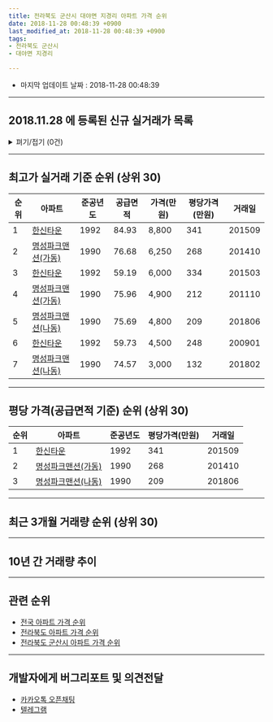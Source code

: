 ```yaml
---
title: 전라북도 군산시 대야면 지경리 아파트 가격 순위
date: 2018-11-28 00:48:39 +0900
last_modified_at: 2018-11-28 00:48:39 +0900
tags:
- 전라북도 군산시
- 대야면 지경리

---
```


* 마지막 업데이트 날짜 : 2018-11-28 00:48:39

---

## 2018.11.28 에 등록된 신규 실거래가 목록

<details>
<summary>펴기/접기 (0건)</summary>
<div markdown="1">

|아파트|준공년도|공급면적|가격(만원)|평당가격(만원)|거래일|
|---|---|---|---|---|---|
|없음||||||


</div>
</details>

---

## 최고가 실거래 기준 순위 (상위 30)


|순위|아파트|준공년도|공급면적|가격(만원)|평당가격(만원)|거래일|
|---|---|---|---|---|---|---|
|1|[한신타운](https://search.naver.com/search.naver?query=%EC%A0%84%EB%9D%BC%EB%B6%81%EB%8F%84+%EA%B5%B0%EC%82%B0%EC%8B%9C+%EB%8C%80%EC%95%BC%EB%A9%B4+%EC%A7%80%EA%B2%BD%EB%A6%AC+%ED%95%9C%EC%8B%A0%ED%83%80%EC%9A%B4)|1992|84.93|8,800|341|201509|
|2|[명성파크맨션(가동)](https://search.naver.com/search.naver?query=%EC%A0%84%EB%9D%BC%EB%B6%81%EB%8F%84+%EA%B5%B0%EC%82%B0%EC%8B%9C+%EB%8C%80%EC%95%BC%EB%A9%B4+%EC%A7%80%EA%B2%BD%EB%A6%AC+%EB%AA%85%EC%84%B1%ED%8C%8C%ED%81%AC%EB%A7%A8%EC%85%98%28%EA%B0%80%EB%8F%99%29)|1990|76.68|6,250|268|201410|
|3|[한신타운](https://search.naver.com/search.naver?query=%EC%A0%84%EB%9D%BC%EB%B6%81%EB%8F%84+%EA%B5%B0%EC%82%B0%EC%8B%9C+%EB%8C%80%EC%95%BC%EB%A9%B4+%EC%A7%80%EA%B2%BD%EB%A6%AC+%ED%95%9C%EC%8B%A0%ED%83%80%EC%9A%B4)|1992|59.19|6,000|334|201503|
|4|[명성파크맨션(가동)](https://search.naver.com/search.naver?query=%EC%A0%84%EB%9D%BC%EB%B6%81%EB%8F%84+%EA%B5%B0%EC%82%B0%EC%8B%9C+%EB%8C%80%EC%95%BC%EB%A9%B4+%EC%A7%80%EA%B2%BD%EB%A6%AC+%EB%AA%85%EC%84%B1%ED%8C%8C%ED%81%AC%EB%A7%A8%EC%85%98%28%EA%B0%80%EB%8F%99%29)|1990|75.96|4,900|212|201110|
|5|[명성파크맨션(나동)](https://search.naver.com/search.naver?query=%EC%A0%84%EB%9D%BC%EB%B6%81%EB%8F%84+%EA%B5%B0%EC%82%B0%EC%8B%9C+%EB%8C%80%EC%95%BC%EB%A9%B4+%EC%A7%80%EA%B2%BD%EB%A6%AC+%EB%AA%85%EC%84%B1%ED%8C%8C%ED%81%AC%EB%A7%A8%EC%85%98%28%EB%82%98%EB%8F%99%29)|1990|75.69|4,800|209|201806|
|6|[한신타운](https://search.naver.com/search.naver?query=%EC%A0%84%EB%9D%BC%EB%B6%81%EB%8F%84+%EA%B5%B0%EC%82%B0%EC%8B%9C+%EB%8C%80%EC%95%BC%EB%A9%B4+%EC%A7%80%EA%B2%BD%EB%A6%AC+%ED%95%9C%EC%8B%A0%ED%83%80%EC%9A%B4)|1992|59.73|4,500|248|200901|
|7|[명성파크맨션(나동)](https://search.naver.com/search.naver?query=%EC%A0%84%EB%9D%BC%EB%B6%81%EB%8F%84+%EA%B5%B0%EC%82%B0%EC%8B%9C+%EB%8C%80%EC%95%BC%EB%A9%B4+%EC%A7%80%EA%B2%BD%EB%A6%AC+%EB%AA%85%EC%84%B1%ED%8C%8C%ED%81%AC%EB%A7%A8%EC%85%98%28%EB%82%98%EB%8F%99%29)|1990|74.57|3,000|132|201802|


---

## 평당 가격(공급면적 기준) 순위 (상위 30)


|순위|아파트|준공년도|평당가격(만원)|거래일|
|---|---|---|---|---|
|1|[한신타운](https://search.naver.com/search.naver?query=%EC%A0%84%EB%9D%BC%EB%B6%81%EB%8F%84+%EA%B5%B0%EC%82%B0%EC%8B%9C+%EB%8C%80%EC%95%BC%EB%A9%B4+%EC%A7%80%EA%B2%BD%EB%A6%AC+%ED%95%9C%EC%8B%A0%ED%83%80%EC%9A%B4)|1992|341|201509|
|2|[명성파크맨션(가동)](https://search.naver.com/search.naver?query=%EC%A0%84%EB%9D%BC%EB%B6%81%EB%8F%84+%EA%B5%B0%EC%82%B0%EC%8B%9C+%EB%8C%80%EC%95%BC%EB%A9%B4+%EC%A7%80%EA%B2%BD%EB%A6%AC+%EB%AA%85%EC%84%B1%ED%8C%8C%ED%81%AC%EB%A7%A8%EC%85%98%28%EA%B0%80%EB%8F%99%29)|1990|268|201410|
|3|[명성파크맨션(나동)](https://search.naver.com/search.naver?query=%EC%A0%84%EB%9D%BC%EB%B6%81%EB%8F%84+%EA%B5%B0%EC%82%B0%EC%8B%9C+%EB%8C%80%EC%95%BC%EB%A9%B4+%EC%A7%80%EA%B2%BD%EB%A6%AC+%EB%AA%85%EC%84%B1%ED%8C%8C%ED%81%AC%EB%A7%A8%EC%85%98%28%EB%82%98%EB%8F%99%29)|1990|209|201806|


---

## 최근 3개월 거래량 순위 (상위 30)


<div style="width:100%;">
    <canvas id="deal_count_ranking" height="250"></canvas>
</div>


<script>
new Chart(document.getElementById("deal_count_ranking"), {
    type: 'horizontalBar',
    data: {
        labels: ['한신타운'],
        datasets: [{
            label: '실거래 수',
            data: [1],
            borderColor: "rgba(255, 0, 128, 1)",
            backgroundColor: "rgba(255, 0, 128, 0.5)",
            fill: false,
        }]
    },
    options: {
        responsive: true,
        title: {
            display: true,
            text: '최근 3개월 거래량 순위'
        },
        tooltips: {
            mode: 'index',
            intersect: false,
            callbacks: {
                title: function(tooltipItems, data) {
                    return "실거래 수:";
                },
                label: function(tooltipItem, data) {
                    return data.labels[tooltipItem.index] + ": " + tooltipItem.xLabel;
                }
            }
        },
        hover: {
            mode: 'nearest',
            intersect: true
        },
        scales: {
            xAxes: [{
                display: true,
                scaleLabel: {
                    display: true,
                    labelString: '실거래 수'
                },
                ticks: {
                    suggestedMin: 0,
                }
            }],
            yAxes: [{
                display: true,
                ticks: {
                    autoSkip: false,
                    callback: function(value, index, values) {
                        if (value.length > 15)
                            return value.substr(0, 13) + "...";
                        else
                            return value;
                    }
                },
                scaleLabel: {
                    display: false,
                }
            }]
        }
    }
});

</script>


---

## 10년 간 거래량 추이


<div style="width:100%;">
    <canvas id="deal_progress" height="250"></canvas>
</div>

<script>
new Chart(document.getElementById("deal_progress"), {
    type: 'line',
    data: {
        labels: ['200811','200812','200901','200902','200903','200904','200905','200906','200907','200908','200909','200910','200911','200912','201001','201002','201003','201004','201005','201006','201007','201008','201009','201010','201011','201012','201101','201102','201103','201104','201105','201106','201107','201108','201109','201110','201111','201112','201201','201202','201203','201204','201205','201206','201207','201208','201209','201210','201211','201212','201301','201302','201303','201304','201305','201306','201307','201308','201309','201310','201311','201312','201401','201402','201403','201404','201405','201406','201407','201408','201409','201410','201411','201412','201501','201502','201503','201504','201505','201506','201507','201508','201509','201510','201511','201512','201601','201602','201603','201604','201605','201606','201607','201608','201609','201610','201611','201612','201701','201702','201703','201704','201705','201706','201707','201708','201709','201710','201711','201712','201801','201802','201803','201804','201805','201806','201807','201808','201809','201810','201811'],
        datasets: [{
            label: '실거래 수',
            pointRadius: 1,
            data: [0, 0, 1, 0, 2, 0, 0, 0, 1, 2, 0, 0, 0, 1, 1, 0, 1, 0, 0, 0, 0, 1, 1, 0, 0, 1, 2, 2, 2, 1, 1, 1, 0, 1, 0, 2, 0, 1, 3, 1, 1, 1, 1, 1, 0, 0, 0, 0, 1, 0, 1, 1, 1, 2, 1, 1, 1, 1, 1, 2, 1, 0, 0, 0, 0, 2, 0, 2, 0, 0, 1, 1, 1, 0, 0, 0, 1, 1, 0, 0, 3, 1, 1, 0, 1, 1, 0, 2, 0, 1, 0, 0, 1, 1, 1, 0, 0, 2, 0, 1, 1, 1, 1, 0, 1, 0, 1, 0, 2, 0, 0, 1, 1, 0, 1, 1, 2, 0, 0, 1, 0],
            borderColor: "rgba(255, 201, 14, 1)",
            backgroundColor: "rgba(255, 201, 14, 0.5)",
            fill: true,
        }]
    },
    options: {
        responsive: true,
        title: {
            display: true,
            text: '10년간 거래량 추이'
        },
        tooltips: {
            mode: 'index',
            intersect: false,
        },
        hover: {
            mode: 'nearest',
            intersect: true
        },
        scales: {
            xAxes: [{
                display: true,
                scaleLabel: {
                    display: true,
                    labelString: '년/월'
                }
            }],
            yAxes: [{
                display: true,
                ticks: {
                    suggestedMin: 0,
                },
                scaleLabel: {
                    display: true,
                    labelString: '실거래 수'
                }
            }]
        }
    }
});

</script>


---

## 관련 순위

- [전국 아파트 가격 순위](https://inasie.github.io/apt-ranking/전국)
- [전라북도 아파트 가격 순위](https://inasie.github.io/apt-ranking/전라북도)
- [전라북도 군산시 아파트 가격 순위](https://inasie.github.io/apt-ranking/전라북도-군산시)


---

## 개발자에게 버그리포트 및 의견전달

- [카카오톡 오픈채팅](https://open.kakao.com/o/gLJUAP4)
- [텔레그램](https://t.me/inasie)

